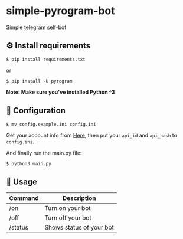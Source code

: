 # simple-pyrogram-bot
Simple telegram self-bot

## ⚙️ Install requirements
```
$ pip install requirements.txt
```
or
```
$ pip install -U pyrogram
```

**Note: Make sure you've installed Python ^3**

## 🔧 Configuration
```
$ mv config.example.ini config.ini
```
Get your account info from [Here](https://my.telegram.org/apps), then put your `api_id` and `api_hash` to `config.ini`.

And finally run the main.py file:
```
$ python3 main.py
```

## 📿 Usage
| Command | Description |
|---|---|
| /on | Turn on your bot |
| /off | Turn off your bot |
| /status | Shows status of your bot |
